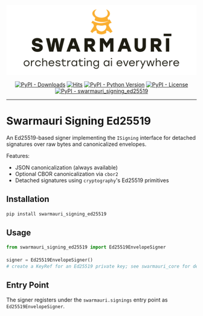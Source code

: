 ![Swarmauri Logo](https://github.com/swarmauri/swarmauri-sdk/blob/3d4d1cfa949399d7019ae9d8f296afba773dfb7f/assets/swarmauri.brand.theme.svg)


<p align="center">
    <a href="https://pypi.org/project/swarmauri_signing_ed25519/">
        <img src="https://img.shields.io/pypi/dm/swarmauri_signing_ed25519" alt="PyPI - Downloads"/></a>
    <a href="https://hits.sh/github.com/swarmauri/swarmauri-sdk/tree/master/pkgs/standards/swarmauri_signing_ed25519/">
        <img alt="Hits" src="https://hits.sh/github.com/swarmauri/swarmauri-sdk/tree/master/pkgs/standards/swarmauri_signing_ed25519.svg"/></a>
    <a href="https://pypi.org/project/swarmauri_signing_ed25519/">
        <img src="https://img.shields.io/pypi/pyversions/swarmauri_signing_ed25519" alt="PyPI - Python Version"/></a>
    <a href="https://pypi.org/project/swarmauri_signing_ed25519/">
        <img src="https://img.shields.io/pypi/l/swarmauri_signing_ed25519" alt="PyPI - License"/></a>
    <a href="https://pypi.org/project/swarmauri_signing_ed25519/">
        <img src="https://img.shields.io/pypi/v/swarmauri_signing_ed25519?label=swarmauri_signing_ed25519&color=green" alt="PyPI - swarmauri_signing_ed25519"/></a>
</p>

---

# Swarmauri Signing Ed25519

An Ed25519-based signer implementing the `ISigning` interface for detached
signatures over raw bytes and canonicalized envelopes.

Features:
- JSON canonicalization (always available)
- Optional CBOR canonicalization via `cbor2`
- Detached signatures using `cryptography`'s Ed25519 primitives

## Installation

```bash
pip install swarmauri_signing_ed25519
```

## Usage

```python
from swarmauri_signing_ed25519 import Ed25519EnvelopeSigner

signer = Ed25519EnvelopeSigner()
# create a KeyRef for an Ed25519 private key; see swarmauri_core for details
```

## Entry Point

The signer registers under the `swarmauri.signings` entry point as `Ed25519EnvelopeSigner`.
